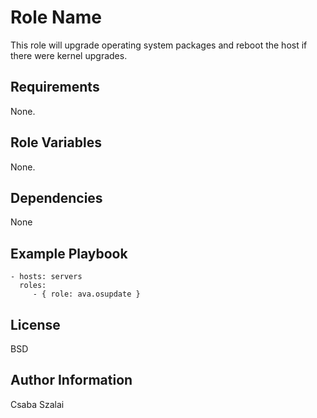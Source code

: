 Role Name
=========

This role will upgrade operating system packages and reboot the host if there were kernel upgrades.

Requirements
------------

None.

Role Variables
--------------

None.

Dependencies
------------

None

Example Playbook
----------------

    - hosts: servers
      roles:
         - { role: ava.osupdate }

License
-------

BSD

Author Information
------------------

Csaba Szalai
